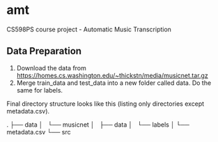 # amt

CS598PS course project - Automatic Music Transcription

## Data Preparation

1. Download the data from https://homes.cs.washington.edu/~thickstn/media/musicnet.tar.gz
2. Merge train_data and test_data into a new folder called data. Do the same for labels.

Final directory structure looks like this (listing only directories except metadata.csv).

.
├── data
│   └── musicnet
│       ├── data
│       └── labels
│       └── metadata.csv
└── src
